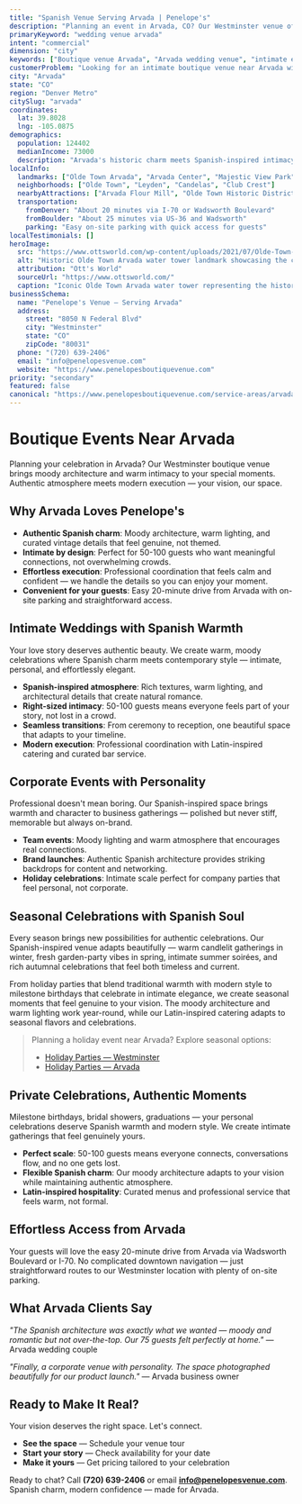```yaml
---
title: "Spanish Venue Serving Arvada | Penelope's"
description: "Planning an event in Arvada, CO? Our Westminster venue offers moody Spanish architecture and intimate spaces for 50-100 guests. Authentic atmosphere."
primaryKeyword: "wedding venue arvada"
intent: "commercial"
dimension: "city"
keywords: ["Boutique venue Arvada", "Arvada wedding venue", "intimate event space Arvada CO", "moody venue near Arvada", "50-100 guest venue Arvada", "Westminster venue serving Arvada"]
customerProblem: "Looking for an intimate boutique venue near Arvada with authentic atmosphere and modern execution for 50-100 guests?"
city: "Arvada"
state: "CO"
region: "Denver Metro"
citySlug: "arvada"
coordinates:
  lat: 39.8028
  lng: -105.0875
demographics:
  population: 124402
  medianIncome: 73000
  description: "Arvada's historic charm meets Spanish-inspired intimacy—perfect for authentic weddings, celebrations, and meaningful corporate moments."
localInfo:
  landmarks: ["Olde Town Arvada", "Arvada Center", "Majestic View Park", "Two Ponds National Wildlife Refuge"]
  neighborhoods: ["Olde Town", "Leyden", "Candelas", "Club Crest"]
  nearbyAttractions: ["Arvada Flour Mill", "Olde Town Historic District", "Apex Center", "Local craft breweries"]
  transportation:
    fromDenver: "About 20 minutes via I-70 or Wadsworth Boulevard"
    fromBoulder: "About 25 minutes via US-36 and Wadsworth"
    parking: "Easy on-site parking with quick access for guests"
localTestimonials: []
heroImage:
  src: "https://www.ottsworld.com/wp-content/uploads/2021/07/Olde-Town-Arvada-Water-Tower-scaled.jpeg"
  alt: "Historic Olde Town Arvada water tower landmark showcasing the charming historic district and local architecture in Colorado"
  attribution: "Ott's World"
  sourceUrl: "https://www.ottsworld.com/"
  caption: "Iconic Olde Town Arvada water tower representing the historic charm and community spirit"
businessSchema:
  name: "Penelope's Venue – Serving Arvada"
  address:
    street: "8050 N Federal Blvd"
    city: "Westminster"
    state: "CO"
    zipCode: "80031"
  phone: "(720) 639-2406"
  email: "info@penelopesvenue.com"
  website: "https://www.penelopesboutiquevenue.com"
priority: "secondary"
featured: false
canonical: "https://www.penelopesboutiquevenue.com/service-areas/arvada/"
---
```


# Boutique Events Near Arvada

Planning your celebration in Arvada? Our Westminster boutique venue brings moody architecture and warm intimacy to your special moments. Authentic atmosphere meets modern execution — your vision, our space.

## Why Arvada Loves Penelope's

- **Authentic Spanish charm**: Moody architecture, warm lighting, and curated vintage details that feel genuine, not themed.
- **Intimate by design**: Perfect for 50-100 guests who want meaningful connections, not overwhelming crowds.
- **Effortless execution**: Professional coordination that feels calm and confident — we handle the details so you can enjoy your moment.
- **Convenient for your guests**: Easy 20-minute drive from Arvada with on-site parking and straightforward access.

## Intimate Weddings with Spanish Warmth

Your love story deserves authentic beauty. We create warm, moody celebrations where Spanish charm meets contemporary style — intimate, personal, and effortlessly elegant.

- **Spanish-inspired atmosphere**: Rich textures, warm lighting, and architectural details that create natural romance.
- **Right-sized intimacy**: 50-100 guests means everyone feels part of your story, not lost in a crowd.
- **Seamless transitions**: From ceremony to reception, one beautiful space that adapts to your timeline.
- **Modern execution**: Professional coordination with Latin-inspired catering and curated bar service.

## Corporate Events with Personality

Professional doesn't mean boring. Our Spanish-inspired space brings warmth and character to business gatherings — polished but never stiff, memorable but always on-brand.

- **Team events**: Moody lighting and warm atmosphere that encourages real connections.
- **Brand launches**: Authentic Spanish architecture provides striking backdrops for content and networking.
- **Holiday celebrations**: Intimate scale perfect for company parties that feel personal, not corporate.

## Seasonal Celebrations with Spanish Soul

Every season brings new possibilities for authentic celebrations. Our Spanish-inspired venue adapts beautifully — warm candlelit gatherings in winter, fresh garden-party vibes in spring, intimate summer soirées, and rich autumnal celebrations that feel both timeless and current.

From holiday parties that blend traditional warmth with modern style to milestone birthdays that celebrate in intimate elegance, we create seasonal moments that feel genuine to your vision. The moody architecture and warm lighting work year-round, while our Latin-inspired catering adapts to seasonal flavors and celebrations.

> Planning a holiday event near Arvada? Explore seasonal options:
>
> - [Holiday Parties — Westminster](/seasonal/holiday/)
> - [Holiday Parties — Arvada](/seasonal/holiday/arvada/)

## Private Celebrations, Authentic Moments

Milestone birthdays, bridal showers, graduations — your personal celebrations deserve Spanish warmth and modern style. We create intimate gatherings that feel genuinely yours.

- **Perfect scale**: 50-100 guests means everyone connects, conversations flow, and no one gets lost.
- **Flexible Spanish charm**: Our moody architecture adapts to your vision while maintaining authentic atmosphere.
- **Latin-inspired hospitality**: Curated menus and professional service that feels warm, not formal.

## Effortless Access from Arvada

Your guests will love the easy 20-minute drive from Arvada via Wadsworth Boulevard or I-70. No complicated downtown navigation — just straightforward routes to our Westminster location with plenty of on-site parking.

## What Arvada Clients Say

*"The Spanish architecture was exactly what we wanted — moody and romantic but not over-the-top. Our 75 guests felt perfectly at home."* — Arvada wedding couple

*"Finally, a corporate venue with personality. The space photographed beautifully for our product launch."* — Arvada business owner

## Ready to Make It Real?

Your vision deserves the right space. Let's connect.

- **See the space** — Schedule your venue tour
- **Start your story** — Check availability for your date  
- **Make it yours** — Get pricing tailored to your celebration

Ready to chat? Call **(720) 639-2406** or email **info@penelopesvenue.com**. Spanish charm, modern confidence — made for Arvada.